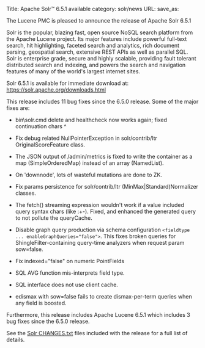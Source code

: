 Title: Apache Solr™ 6.5.1 available
category: solr/news
URL: 
save_as: 

The Lucene PMC is pleased to announce the release of Apache Solr 6.5.1

Solr is the popular, blazing fast, open source NoSQL search platform from the
Apache Lucene project. Its major features include powerful full-text search,
hit highlighting, faceted search and analytics, rich document parsing,
geospatial search, extensive REST APIs as well as parallel SQL. Solr is
enterprise grade, secure and highly scalable, providing fault tolerant
distributed search and indexing, and powers the search and navigation features
of many of the world's largest internet sites.

Solr 6.5.1 is available for immediate download at:
<https://solr.apache.org/downloads.html>

This release includes 11 bug fixes since the 6.5.0 release. Some of the major fixes are:

* bin\solr.cmd delete and healthcheck now works again; fixed continuation chars ^

* Fix debug related NullPointerException in solr/contrib/ltr OriginalScoreFeature class.

* The JSON output of /admin/metrics is fixed to write the container as a map (SimpleOrderedMap) instead of an array (NamedList).

* On 'downnode', lots of wasteful mutations are done to ZK.

* Fix params persistence for solr/contrib/ltr (MinMax|Standard)Normalizer classes.

* The fetch() streaming expression wouldn't work if a value included query syntax chars (like :+-). Fixed, and enhanced the generated query to not pollute the queryCache.

* Disable graph query production via schema configuration <code>&lt;fieldtype ... enableGraphQueries="false"&gt;</code>. This fixes broken queries for ShingleFilter-containing query-time analyzers when request param sow=false.

* Fix indexed="false" on numeric PointFields

* SQL AVG function mis-interprets field type.

* SQL interface does not use client cache.

* edismax with sow=false fails to create dismax-per-term queries when any field is boosted.

Furthermore, this release includes Apache Lucene 6.5.1 which includes 3 bug fixes since the 6.5.0 release.

See the [Solr CHANGES.txt](/docs/6_5_1/changes/Changes.html) files included
with the release for a full list of details.

